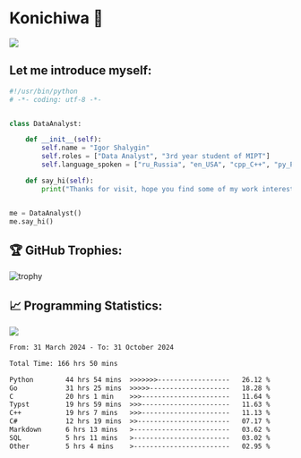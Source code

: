 # Konichiwa 👋
![](https://komarev.com/ghpvc/?username=IgorFandre&color=brightgreen)

## Let me introduce myself:
```py
#!/usr/bin/python
# -*- coding: utf-8 -*-


class DataAnalyst:

    def __init__(self):
        self.name = "Igor Shalygin"
        self.roles = ["Data Analyst", "3rd year student of MIPT"]
        self.language_spoken = ["ru_Russia", "en_USA", "cpp_C++", "py_Python", "go_Golang"]

    def say_hi(self):
        print("Thanks for visit, hope you find some of my work interesting.")


me = DataAnalyst()
me.say_hi()
```

## 🏆 GitHub Trophies:
![trophy](https://github-profile-trophy.vercel.app/?username=IgorFandre&title=MultiLanguage,Repositories,Commits,Experience,PullRequest,Reviews)

## 📈 Programming Statistics:

![](https://github-profile-summary-cards.vercel.app/api/cards/profile-details?username=IgorFandre&theme=solarized_dark)

<!--START_SECTION:waka-->

```txt
From: 31 March 2024 - To: 31 October 2024

Total Time: 166 hrs 50 mins

Python        44 hrs 54 mins  >>>>>>>------------------   26.12 %
Go            31 hrs 25 mins  >>>>>--------------------   18.28 %
C             20 hrs 1 min    >>>----------------------   11.64 %
Typst         19 hrs 59 mins  >>>----------------------   11.63 %
C++           19 hrs 7 mins   >>>----------------------   11.13 %
C#            12 hrs 19 mins  >>-----------------------   07.17 %
Markdown      6 hrs 13 mins   >------------------------   03.62 %
SQL           5 hrs 11 mins   >------------------------   03.02 %
Other         5 hrs 4 mins    >------------------------   02.95 %
```

<!--END_SECTION:waka-->
